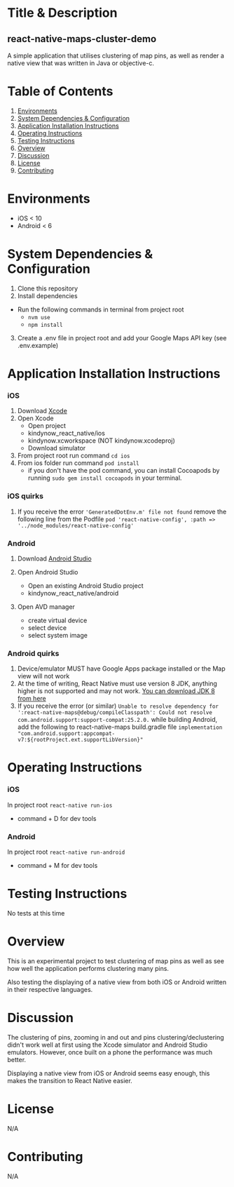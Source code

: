 # Title & Description

## react-native-maps-cluster-demo

A simple application that utilises clustering of map pins, as well as render a native view that was written in Java or objective-c.

# Table of Contents

1. [Environments](#environments)
2. [System Dependencies & Configuration](#system-dependencies-&-configuration)
3. [Application Installation Instructions](#application-installation-instructions)
4. [Operating Instructions](#operating-instructions)
5. [Testing Instructions](#testing-instructions)
6. [Overview](#overview)
7. [Discussion](#discussion)
8. [License](#license)
9. [Contributing](#contributing)

# Environments

- iOS < 10
- Android < 6

# System Dependencies & Configuration

1. Clone this repository
2. Install dependencies

- Run the following commands in terminal from project root
  - `nvm use`
  - `npm install`

3. Create a .env file in project root and add your Google Maps API key (see .env.example)

# Application Installation Instructions

### iOS

1.  Download [Xcode](https://itunes.apple.com/au/app/xcode/id497799835?mt=12 'Download Xcode')
2.  Open Xcode
    - Open project
    - kindynow_react_native/ios
    - kindynow.xcworkspace (NOT kindynow.xcodeproj)
    - Download simulator
3.  From project root run command `cd ios`
4.  From ios folder run command `pod install`
    - if you don't have the pod command, you can install Cocoapods by running `sudo gem install cocoapods` in your terminal.

### iOS quirks

1. If you receive the error `'GeneratedDotEnv.m' file not found` remove the following line from the Podfile `pod 'react-native-config', :path => '../node_modules/react-native-config'`

### Android

1.  Download [Android Studio](https://developer.android.com/studio/ 'Download Android Studio')

2.  Open Android Studio

    - Open an existing Android Studio project
    - kindynow_react_native/android

3.  Open AVD manager

    - create virtual device
    - select device
    - select system image

### Android quirks

1. Device/emulator MUST have Google Apps package installed or the Map view will not work
2. At the time of writing, React Native must use version 8 JDK, anything higher is not supported and may not work. [You can download JDK 8 from here](https://www.oracle.com/technetwork/java/javase/downloads/jdk8-downloads-2133151.html)
3. If you receive the error (or similar) `Unable to resolve dependency for ':react-native-maps@debug/compileClasspath': Could not resolve com.android.support:support-compat:25.2.0.` while building Android, add the following to react-native-maps build.gradle file `implementation "com.android.support:appcompat-v7:${rootProject.ext.supportLibVersion}"`

# Operating Instructions

### iOS

In project root `react-native run-ios`

- command + D for dev tools

### Android

In project root `react-native run-android`

- command + M for dev tools

# Testing Instructions

No tests at this time

# Overview

This is an experimental project to test clustering of map pins as well as see how well the application performs clustering many pins.

Also testing the displaying of a native view from both iOS or Android written in their respective languages.

# Discussion

The clustering of pins, zooming in and out and pins clustering/declustering didn't work well at first using the Xcode simulator and Android Studio emulators. However, once built on a phone the performance was much better.

Displaying a native view from iOS or Android seems easy enough, this makes the transition to React Native easier.

# License

N/A

# Contributing

N/A
